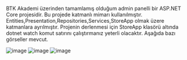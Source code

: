 BTK Akademi üzerinden tamamlamış olduğum admin panelli bir ASP.NET Core projesidir. Bu projede katmanlı mimarı kullanılmıştır. 
Entities,Presentation,Repositories,Services,StoreApp olmak üzere katmanlara ayrılmıştır. 
Projenin derlenmesi için StoreApp klasörü altında dotnet watch komut satırını çalıştırmanız yeterli olacaktır. Aşağıda bazı görseller mevcut.

![image](https://github.com/user-attachments/assets/91160667-d5e3-4990-b8d6-c1e42f4f5a48)
![image](https://github.com/user-attachments/assets/9c705eff-c23b-4f14-8330-bba68de8b0a7)
![image](https://github.com/user-attachments/assets/23e876fe-f2e9-4628-bc43-e0c09ae20606)

